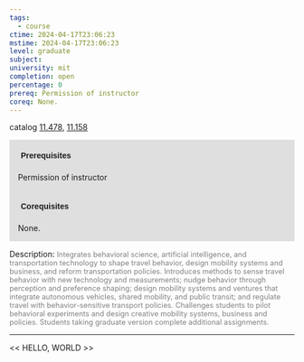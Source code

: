 ```yaml
---
tags:
  - course
ctime: 2024-04-17T23:06:23
mstime: 2024-04-17T23:06:23
level: graduate
subject: 
university: mit
completion: open
percentage: 0
prereq: Permission of instructor
coreq: None.
---
```


catalog [11.478](http://student.mit.edu/catalog/m11c.html#11.478), [11.158](http://student.mit.edu/catalog/m11a.html#11.158)

<span style="display: block; padding: 15px; background-color: rgb(100, 100, 100, 0.2);"><font id="m_prereq593_0" style="display: block; font-family: Arial, sans-serif; font-weight: bold; padding: 5px">Prerequisites</font><br><span id="prereq593_0">Permission of instructor</span></span>
<span style="display: block; padding: 15px; background-color: rgb(100, 100, 100, 0.2);"><font id="m_coreq593_0" style="display: block; font-family: Arial, sans-serif; font-weight: bold; padding: 5px">Corequisites</font><br><span id="coreq593_0">None.</span></span>

<font style="">Description:</font>
<font style="color: grey; font-size: 0.8rem;">Integrates behavioral science, artificial intelligence, and transportation technology to shape travel behavior, design mobility systems and business, and reform transportation policies. Introduces methods to sense travel behavior with new technology and measurements; nudge behavior through perception and preference shaping; design mobility systems and ventures that integrate autonomous vehicles, shared mobility, and public transit; and regulate travel with behavior-sensitive transport policies. Challenges students to pilot behavioral experiments and design creative mobility systems, business and policies. Students taking graduate version complete additional assignments.</font>



---

<< HELLO, WORLD >>
